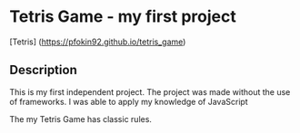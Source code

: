 # Tetris Game - my first project

[Tetris] (https://pfokin92.github.io/tetris_game)

## Description 

This is my first independent project. The project was made without the use of frameworks. I was able to apply my knowledge of JavaScript

The my Tetris Game has classic rules. 

 
